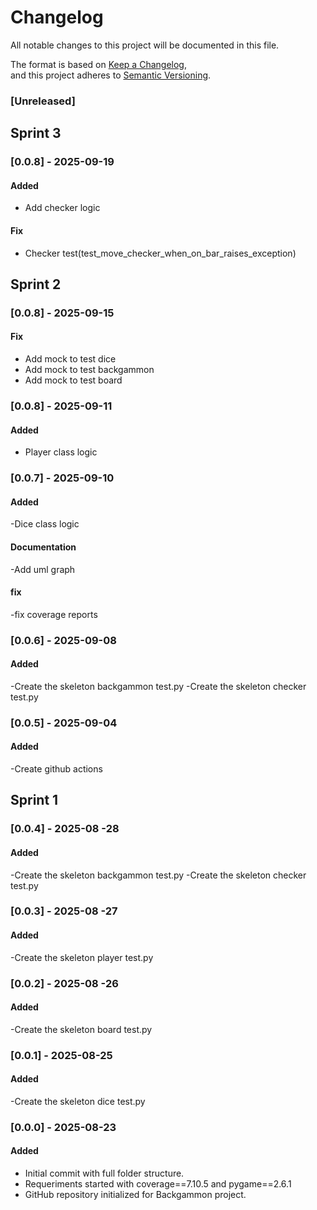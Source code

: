 # Changelog

All notable changes to this project will be documented in this file.  

The format is based on [Keep a Changelog](https://keepachangelog.com/en/1.1.0/),  
and this project adheres to [Semantic Versioning](https://semver.org/spec/v2.0.0.html).

### [Unreleased]
## Sprint 3
### [0.0.8] - 2025-09-19

#### Added
- Add checker logic

#### Fix
- Checker test(test_move_checker_when_on_bar_raises_exception)

## Sprint 2

### [0.0.8] - 2025-09-15

#### Fix
- Add mock to test dice
- Add mock to test backgammon
- Add mock to test board

### [0.0.8] - 2025-09-11

#### Added
- Player class logic

### [0.0.7] - 2025-09-10

#### Added
-Dice class logic

#### Documentation
-Add uml graph

#### fix
-fix coverage reports


### [0.0.6] - 2025-09-08

#### Added
-Create the skeleton backgammon test.py
-Create the skeleton checker test.py

### [0.0.5] - 2025-09-04

#### Added
-Create github actions

## Sprint 1

### [0.0.4] - 2025-08 -28

#### Added
-Create the skeleton backgammon test.py
-Create the skeleton checker test.py

### [0.0.3] - 2025-08 -27

#### Added
-Create the skeleton player test.py

### [0.0.2] - 2025-08 -26

#### Added
-Create the skeleton board test.py

### [0.0.1] - 2025-08-25

#### Added
-Create the skeleton dice test.py

### [0.0.0] - 2025-08-23

#### Added
- Initial commit with full folder structure.
- Requeriments started with coverage==7.10.5 and pygame==2.6.1
- GitHub repository initialized for Backgammon project.  
